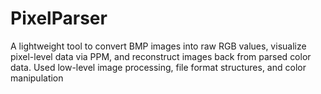 # PixelParser
A lightweight tool to convert BMP images into raw RGB values, visualize pixel-level data via PPM, and reconstruct images back from parsed color data. Used low-level image processing, file format structures, and color manipulation
